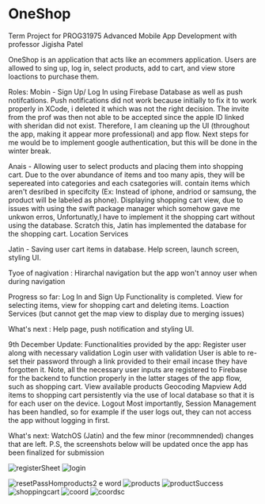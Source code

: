 # OneShop
Term Project for PROG31975 Advanced Mobile App Development with professor Jigisha Patel

OneShop is an application that acts like an ecommers application. Users are allowed to sing up, log in, select products, add to cart, and view store loactions to purchase them.

Roles:
Mobin - Sign Up/ Log In using Firebase Database as well as push notifcations. Push notifications did not work because initially to fix it to work properly in XCode, i deleted it which was not the right decision. The invite from the prof was then not able to be accepted since the apple ID linked with sheridan did not exist. 
Therefore, I am cleaning up the UI (throughout the app, making it appear more professional) and app flow. Next steps for me would be to implement google authentication, but this will be done in the winter break.

Anais - Allowing user to select products and placing them into shopping cart. Due to the over abundance of items and too many apis, they will be sepereated into categories and each csategories will. 
        contain items  which aren't desribed in specifcity (Ex: Instead of iphone, andriod or samsung, the product will be labeled as phone). 
        Displaying shopping cart view, due to issues with using the swift package manager which somehow gave me unkwon erros, Unfortunatly,I have to implement it the shopping cart without using the database. Scratch this, Jatin has implemented the database for the shopping cart.
        Location Services
       
        
       
Jatin - Saving user cart items in database. Help screen, launch screen, styling UI. 

 
Tyoe of nagivation : Hirarchal navigation but the app won't annoy user when during navigation

Progress so far: Log In and Sign Up Functionality is completed. View for selecting items, view for shopping cart and deleting items. 
Loaction Services (but cannot get the map view to display due to merging issues)

What's next : Help page, push notification and styling UI. 

9th December Update: 
Functionalities provided by the app: 
Register user along with necessary validation
Login user with validation
User is able to re-set their password through a link provided to their email incase they have forgotten it. Note, all the necessary user inputs are registered to Firebase for the backend to function properly in the latter stages of the app flow, such as shopping cart.
View available products
Geocoding
Mapview
Add items to shopping cart persistently via the use of local database so that it is for each user on the device.
Logout
Most importantly, Session Management has been handled, so for example if the user logs out, they can not access the app without logging in first. 

What's next: WatchOS (Jatin) and the few minor (recommnended) changes that are left. 
P.S, the screenshots below will be updated once the app has been finalized for submission


![registerSheet](https://user-images.githubusercontent.com/55329336/145449135-f55bd78b-ab03-4c61-b107-48cab1d3e1a1.png)
![login](https://user-images.githubusercontent.com/55329336/145449167-67083d27-84aa-4e07-937c-7c19ed0aac6b.png)

![resetPass![Hom![products2](https://user-images.githubusercontent.com/55329336/145449288-05e07d36-f378-4489-9acf-609711fd879d.png)
e](https://user-images.githubusercontent.com/55329336/145449221-c4a414c4-ae25-44e5-b40b-a531ace17fd8.png)
word](https://user-images.githubusercontent.com/55329336/145449196-92535194-e0e0-4832-99fb-1948bb15d3cf.png)
![products](https://user-images.githubusercontent.com/55329336/145449387-f636e26d-2f29-4b4f-8faa-63db29a130e6.png)
![productSuccess](https://user-images.githubusercontent.com/55329336/145449474-50266732-6189-4f2f-b1e3-e9fccbb909fc.png)
![shoppingcart](https://user-images.githubusercontent.com/55329336/145449508-38abdf46-98aa-4442-96d5-4ce8e8cb7253.png)
![coord](https://user-images.githubusercontent.com/55329336/145449608-92bf4c65-7194-49ef-89c3-b377991cbfa4.png)
![coordsc](https://user-images.githubusercontent.com/55329336/145449613-394a0c7b-a8fd-4f34-8bac-32d34d551d56.png)
